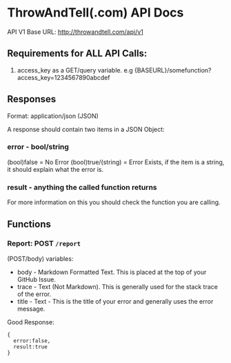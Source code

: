 # ThrowAndTell(.com) API Docs

API V1 Base URL: http://throwandtell.com/api/v1

## Requirements for ALL API Calls:
1. access_key as a GET/query variable. e.g {BASEURL}/somefunction?access_key=1234567890abcdef

## Responses
Format: application/json (JSON)

A response should contain two items in a JSON Object:
### error - bool/string
(bool)false = No Error
(bool)true/(string) = Error Exists, if the item is a string, it should explain what the error is.

### result - anything the called function returns
For more information on this you should check the function you are calling.

## Functions

### Report: POST `/report`
(POST/body) variables:
* body - Markdown Formatted Text. This is placed at the top of your GitHub Issue.
* trace - Text (Not Markdown). This is generally used for the stack trace of the error.
* title - Text - This is the title of your error and generally uses the error message.

Good Response:

    {
      error:false,
      result:true
    }
